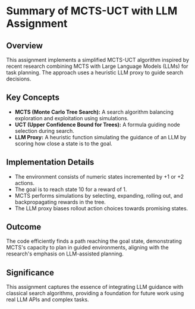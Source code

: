 # Summary of MCTS-UCT with LLM Assignment

## Overview
This assignment implements a simplified MCTS-UCT algorithm inspired by recent research combining MCTS with Large Language Models (LLMs) for task planning. The approach uses a heuristic LLM proxy to guide search decisions.

## Key Concepts
- **MCTS (Monte Carlo Tree Search):** A search algorithm balancing exploration and exploitation using simulations.
- **UCT (Upper Confidence Bound for Trees):** A formula guiding node selection during search.
- **LLM Proxy:** A heuristic function simulating the guidance of an LLM by scoring how close a state is to the goal.

## Implementation Details
- The environment consists of numeric states incremented by +1 or +2 actions.
- The goal is to reach state 10 for a reward of 1.
- MCTS performs simulations by selecting, expanding, rolling out, and backpropagating rewards in the tree.
- The LLM proxy biases rollout action choices towards promising states.

## Outcome
The code efficiently finds a path reaching the goal state, demonstrating MCTS's capacity to plan in guided environments, aligning with the research's emphasis on LLM-assisted planning.

## Significance
This assignment captures the essence of integrating LLM guidance with classical search algorithms, providing a foundation for future work using real LLM APIs and complex tasks.

